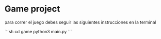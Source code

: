 # Game project
para correr el juego debes seguir las siguientes instrucciones en la terminal

´´´sh
cd game 
python3 main.py
´´´


